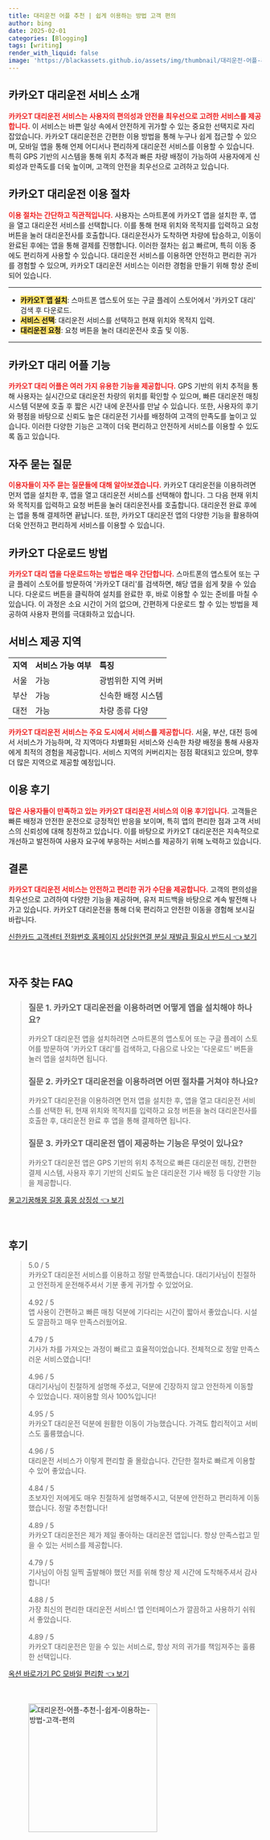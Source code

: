 ```yaml
---
title: 대리운전 어플 추천 | 쉽게 이용하는 방법 고객 편의
author: bing
date: 2025-02-01
categories: [Blogging]
tags: [writing]
render_with_liquid: false
image: 'https://blackassets.github.io/assets/img/thumbnail/대리운전-어플-추천-|-쉽게-이용하는-방법-고객-편의.webp'
---
```



<h2 id='카카오T_대리운전_서비스_소개'>카카오T 대리운전 서비스 소개</h2>

<p><b><span style="color: #ee2323;">카카오T 대리운전 서비스는 사용자의 편의성과 안전을 최우선으로 고려한 서비스를 제공합니다.</span></b> 이 서비스는 바쁜 일상 속에서 안전하게 귀가할 수 있는 중요한 선택지로 자리 잡았습니다. 카카오T 대리운전은 간편한 이용 방법을 통해 누구나 쉽게 접근할 수 있으며, 모바일 앱을 통해 언제 어디서나 편리하게 대리운전 서비스를 이용할 수 있습니다. 특히 GPS 기반의 시스템을 통해 위치 추적과 빠른 차량 배정이 가능하여 사용자에게 신뢰성과 만족도를 더욱 높이며, 고객의 안전을 최우선으로 고려하고 있습니다.</p>

<h2 id='카카오T_대리운전_이용_절차'>카카오T 대리운전 이용 절차</h2>

<p><b><span style="color: #ee2323;">이용 절차는 간단하고 직관적입니다.</span></b> 사용자는 스마트폰에 카카오T 앱을 설치한 후, 앱을 열고 대리운전 서비스를 선택합니다. 이를 통해 현재 위치와 목적지를 입력하고 요청 버튼을 눌러 대리운전사를 호출합니다. 대리운전사가 도착하면 차량에 탑승하고, 이동이 완료된 후에는 앱을 통해 결제를 진행합니다. 이러한 절차는 쉽고 빠르며, 특히 이동 중에도 편리하게 사용할 수 있습니다. 대리운전 서비스를 이용하면 안전하고 편리한 귀가를 경험할 수 있으며, 카카오T 대리운전 서비스는 이러한 경험을 만들기 위해 항상 준비되어 있습니다.</p>

<hr />

<ul>
    <li><b><span style="background-color: #ffe066;">카카오T 앱 설치</span></b>: 스마트폰 앱스토어 또는 구글 플레이 스토어에서 '카카오T 대리' 검색 후 다운로드.</li>
    <li><b><span style="background-color: #ffe066;">서비스 선택</span></b>: 대리운전 서비스를 선택하고 현재 위치와 목적지 입력.</li>
    <li><b><span style="background-color: #ffe066;">대리운전 요청</span></b>: 요청 버튼을 눌러 대리운전사 호출 및 이동.</li>
</ul>

<hr />

<h2 id='카카오T_대리어플_기능'>카카오T 대리 어플 기능</h2>

<p><b><span style="color: #ee2323;">카카오T 대리 어플은 여러 가지 유용한 기능을 제공합니다.</span></b> GPS 기반의 위치 추적을 통해 사용자는 실시간으로 대리운전 차량의 위치를 확인할 수 있으며, 빠른 대리운전 매칭 시스템 덕분에 호출 후 짧은 시간 내에 운전사를 만날 수 있습니다. 또한, 사용자의 후기와 평점을 바탕으로 신뢰도 높은 대리운전 기사를 배정하여 고객의 만족도를 높이고 있습니다. 이러한 다양한 기능은 고객이 더욱 편리하고 안전하게 서비스를 이용할 수 있도록 돕고 있습니다.</p>

<h2 id='자주_묻는_질문'>자주 묻는 질문</h2>

<p><b><span style="color: #ee2323;">이용자들이 자주 묻는 질문들에 대해 알아보겠습니다.</span></b> 카카오T 대리운전을 이용하려면 먼저 앱을 설치한 후, 앱을 열고 대리운전 서비스를 선택해야 합니다. 그 다음 현재 위치와 목적지를 입력하고 요청 버튼을 눌러 대리운전사를 호출합니다. 대리운전 완료 후에는 앱을 통해 결제하면 끝납니다. 또한, 카카오T 대리운전 앱의 다양한 기능을 활용하여 더욱 안전하고 편리하게 서비스를 이용할 수 있습니다.</p>

<h2 id='카카오T_다운로드_방법'>카카오T 다운로드 방법</h2>

<p><b><span style="color: #ee2323;">카카오T 대리 앱을 다운로드하는 방법은 매우 간단합니다.</span></b> 스마트폰의 앱스토어 또는 구글 플레이 스토어를 방문하여 '카카오T 대리'를 검색하면, 해당 앱을 쉽게 찾을 수 있습니다. 다운로드 버튼을 클릭하여 설치를 완료한 후, 바로 이용할 수 있는 준비를 마칠 수 있습니다. 이 과정은 소요 시간이 거의 없으며, 간편하게 다운로드 할 수 있는 방법을 제공하여 사용자 편의를 극대화하고 있습니다.</p>

<h2 id='서비스_제공_지역'>서비스 제공 지역</h2>

<table>
    <tr>
        <td><b>지역</b></td>
        <td><b>서비스 가능 여부</b></td>
        <td><b>특징</b></td>
    </tr>
    <tr>
        <td>서울</td>
        <td>가능</td>
        <td>광범위한 지역 커버</td>
    </tr>
    <tr>
        <td>부산</td>
        <td>가능</td>
        <td>신속한 배정 시스템</td>
    </tr>
    <tr>
        <td>대전</td>
        <td>가능</td>
        <td>차량 종류 다양</td>
    </tr>
</table>

<p><b><span style="color: #ee2323;">카카오T 대리운전 서비스는 주요 도시에서 서비스를 제공합니다.</span></b> 서울, 부산, 대전 등에서 서비스가 가능하며, 각 지역마다 차별화된 서비스와 신속한 차량 배정을 통해 사용자에게 최적의 경험을 제공합니다. 서비스 지역의 커버리지는 점점 확대되고 있으며, 향후 더 많은 지역으로 제공할 예정입니다.</p>

<h2 id='이용_후기'>이용 후기</h2>

<p><b><span style="color: #ee2323;">많은 사용자들이 만족하고 있는 카카오T 대리운전 서비스의 이용 후기입니다.</span></b> 고객들은 빠른 배정과 안전한 운전으로 긍정적인 반응을 보이며, 특히 앱의 편리한 점과 고객 서비스의 신뢰성에 대해 칭찬하고 있습니다. 이를 바탕으로 카카오T 대리운전은 지속적으로 개선하고 발전하여 사용자 요구에 부응하는 서비스를 제공하기 위해 노력하고 있습니다.</p>

<h2 id='결론'>결론</h2>

<p><b><span style="color: #ee2323;">카카오T 대리운전 서비스는 안전하고 편리한 귀가 수단을 제공합니다.</span></b> 고객의 편의성을 최우선으로 고려하여 다양한 기능을 제공하며, 유저 피드백을 바탕으로 계속 발전해 나가고 있습니다. 카카오T 대리운전을 통해 더욱 편리하고 안전한 이동을 경험해 보시길 바랍니다.</p>


<p><a class="click-button" title="신한카드 고객센터 전화번호 홈페이지 상담원연결 분실 재발급 필요시 반드시" href="https://blackassets.github.io/posts/%EC%8B%A0%ED%95%9C%EC%B9%B4%EB%93%9C-%EA%B3%A0%EA%B0%9D%EC%84%BC%ED%84%B0-%EC%A0%84%ED%99%94%EB%B2%88%ED%98%B8-%ED%99%88%ED%8E%98%EC%9D%B4%EC%A7%80-%EC%83%81%EB%8B%B4%EC%9B%90%EC%97%B0%EA%B2%B0-%EB%B6%84%EC%8B%A4-%EC%9E%AC%EB%B0%9C%EA%B8%89-%ED%95%84%EC%9A%94%EC%8B%9C-%EB%B0%98%EB%93%9C%EC%8B%9C/" rel="dofollow">신한카드 고객센터 전화번호 홈페이지 상담원연결 분실 재발급 필요시 반드시 👈 보기</a></p><br>
<h2 id='자주_찾는_FAQ'>자주 찾는 FAQ</h2>
<div itemscope="" itemtype="https://schema.org/FAQPage"> 
<blockquote> 
<div itemscope="" itemprop="mainEntity" itemtype="https://schema.org/Question"> 
<h3 itemprop="name">질문 1. 카카오T 대리운전을 이용하려면 어떻게 앱을 설치해야 하나요?</h3> 
<div itemscope="" itemprop="acceptedAnswer" itemtype="https://schema.org/Answer"> 
<span itemprop="text"> 
<p>카카오T 대리운전 앱을 설치하려면 스마트폰의 앱스토어 또는 구글 플레이 스토어를 방문하여 '카카오T 대리'를 검색하고, 다음으로 나오는 '다운로드' 버튼을 눌러 앱을 설치하면 됩니다.</p> 
</span> 
</div> 
</div> 

<div itemscope="" itemprop="mainEntity" itemtype="https://schema.org/Question"> 
<h3 itemprop="name">질문 2. 카카오T 대리운전을 이용하려면 어떤 절차를 거쳐야 하나요?</h3> 
<div itemscope="" itemprop="acceptedAnswer" itemtype="https://schema.org/Answer"> 
<span itemprop="text"> 
<p>카카오T 대리운전을 이용하려면 먼저 앱을 설치한 후, 앱을 열고 대리운전 서비스를 선택한 뒤, 현재 위치와 목적지를 입력하고 요청 버튼을 눌러 대리운전사를 호출한 후, 대리운전 완료 후 앱을 통해 결제하면 됩니다.</p> 
</span> 
</div> 
</div> 

<div itemscope="" itemprop="mainEntity" itemtype="https://schema.org/Question"> 
<h3 itemprop="name">질문 3. 카카오T 대리운전 앱이 제공하는 기능은 무엇이 있나요?</h3> 
<div itemscope="" itemprop="acceptedAnswer" itemtype="https://schema.org/Answer"> 
<span itemprop="text"> 
<p>카카오T 대리운전 앱은 GPS 기반의 위치 추적으로 빠른 대리운전 매칭, 간편한 결제 시스템, 사용자 후기 기반의 신뢰도 높은 대리운전 기사 배정 등 다양한 기능을 제공합니다.</p> 
</span> 
</div> 
</div> 
</blockquote> 
</div>
<p><a class="click-button" title="물고기꿈해몽 길몽 흉몽 상징성" href="https://blackassets.github.io/posts/%EB%AC%BC%EA%B3%A0%EA%B8%B0%EA%BF%88%ED%95%B4%EB%AA%BD-%EA%B8%B8%EB%AA%BD-%ED%9D%89%EB%AA%BD-%EC%83%81%EC%A7%95%EC%84%B1/" rel="dofollow">물고기꿈해몽 길몽 흉몽 상징성 👈 보기</a></p><br>
<h2 id='후기'>후기</h2>
<div itemscope itemtype="https://schema.org/Product">
  <blockquote>
  <div itemprop="review" itemscope itemtype="https://schema.org/Review">
      <div itemprop="reviewRating" itemscope itemtype="https://schema.org/Rating"> <span itemprop="ratingValue">5.0</span> / <span itemprop="bestRating">5</span> </div>
      <span itemprop="reviewBody">카카오T 대리운전 서비스를 이용하고 정말 만족했습니다. 대리기사님이 친절하고 안전하게 운전해주셔서 기분 좋게 귀가할 수 있었어요.</span>
  </div>
  <br>
  <div itemprop="review" itemscope itemtype="https://schema.org/Review">
      <div itemprop="reviewRating" itemscope itemtype="https://schema.org/Rating"> <span itemprop="ratingValue">4.92</span> / <span itemprop="bestRating">5</span> </div>
      <span itemprop="reviewBody">앱 사용이 간편하고 빠른 매칭 덕분에 기다리는 시간이 짧아서 좋았습니다. 시설도 깔끔하고 매우 만족스러웠어요.</span>
  </div>
  <br>
  <div itemprop="review" itemscope itemtype="https://schema.org/Review">
      <div itemprop="reviewRating" itemscope itemtype="https://schema.org/Rating"> <span itemprop="ratingValue">4.79</span> / <span itemprop="bestRating">5</span> </div>
      <span itemprop="reviewBody">기사가 차를 가져오는 과정이 빠르고 효율적이었습니다. 전체적으로 정말 만족스러운 서비스였습니다!</span>
  </div>
  <br>
  <div itemprop="review" itemscope itemtype="https://schema.org/Review">
      <div itemprop="reviewRating" itemscope itemtype="https://schema.org/Rating"> <span itemprop="ratingValue">4.96</span> / <span itemprop="bestRating">5</span> </div>
      <span itemprop="reviewBody">대리기사님이 친절하게 설명해 주셨고, 덕분에 긴장하지 않고 안전하게 이동할 수 있었습니다. 재이용할 의사 100%입니다!</span>
  </div>
  <br>
  <div itemprop="review" itemscope itemtype="https://schema.org/Review">
      <div itemprop="reviewRating" itemscope itemtype="https://schema.org/Rating"> <span itemprop="ratingValue">4.95</span> / <span itemprop="bestRating">5</span> </div>
      <span itemprop="reviewBody">카카오T 대리운전 덕분에 원활한 이동이 가능했습니다. 가격도 합리적이고 서비스도 훌륭했습니다.</span>
  </div>
  <br>
  <div itemprop="review" itemscope itemtype="https://schema.org/Review">
      <div itemprop="reviewRating" itemscope itemtype="https://schema.org/Rating"> <span itemprop="ratingValue">4.96</span> / <span itemprop="bestRating">5</span> </div>
      <span itemprop="reviewBody">대리운전 서비스가 이렇게 편리할 줄 몰랐습니다. 간단한 절차로 빠르게 이용할 수 있어 좋았습니다.</span>
  </div>
  <br>
  <div itemprop="review" itemscope itemtype="https://schema.org/Review">
      <div itemprop="reviewRating" itemscope itemtype="https://schema.org/Rating"> <span itemprop="ratingValue">4.84</span> / <span itemprop="bestRating">5</span> </div>
      <span itemprop="reviewBody">초보자인 저에게도 매우 친절하게 설명해주시고, 덕분에 안전하고 편리하게 이동했습니다. 정말 추천합니다!</span>
  </div>
  <br>
  <div itemprop="review" itemscope itemtype="https://schema.org/Review">
      <div itemprop="reviewRating" itemscope itemtype="https://schema.org/Rating"> <span itemprop="ratingValue">4.89</span> / <span itemprop="bestRating">5</span> </div>
      <span itemprop="reviewBody">카카오T 대리운전은 제가 제일 좋아하는 대리운전 앱입니다. 항상 만족스럽고 믿을 수 있는 서비스를 제공합니다.</span>
  </div>
  <br>
  <div itemprop="review" itemscope itemtype="https://schema.org/Review">
      <div itemprop="reviewRating" itemscope itemtype="https://schema.org/Rating"> <span itemprop="ratingValue">4.79</span> / <span itemprop="bestRating">5</span> </div>
      <span itemprop="reviewBody">기사님이 아침 일찍 출발해야 했던 저를 위해 항상 제 시간에 도착해주셔서 감사합니다!</span>
  </div>
  <br>
  <div itemprop="review" itemscope itemtype="https://schema.org/Review">
      <div itemprop="reviewRating" itemscope itemtype="https://schema.org/Rating"> <span itemprop="ratingValue">4.88</span> / <span itemprop="bestRating">5</span> </div>
      <span itemprop="reviewBody">가장 최신의 편리한 대리운전 서비스! 앱 인터페이스가 깔끔하고 사용하기 쉬워서 좋았습니다.</span>
  </div>
  <br>
  <div itemprop="review" itemscope itemtype="https://schema.org/Review">
      <div itemprop="reviewRating" itemscope itemtype="https://schema.org/Rating"> <span itemprop="ratingValue">4.89</span> / <span itemprop="bestRating">5</span> </div>
      <span itemprop="reviewBody">카카오T 대리운전은 믿을 수 있는 서비스로, 항상 저의 귀가를 책임져주는 훌륭한 선택입니다.</span>
  </div>
  </blockquote>
</div>
<p><a class="click-button" title="옥션 바로가기 PC 모바일 편리함" href="https://blackassets.github.io/posts/%EC%98%A5%EC%85%98-%EB%B0%94%EB%A1%9C%EA%B0%80%EA%B8%B0-PC-%EB%AA%A8%EB%B0%94%EC%9D%BC-%ED%8E%B8%EB%A6%AC%ED%95%A8/" rel="dofollow">옥션 바로가기 PC 모바일 편리함 👈 보기</a></p><br>
<figure class="image"><img src="https://blackassets.github.io/assets/img/thumbnail/대리운전-어플-추천-|-쉽게-이용하는-방법-고객-편의.webp" alt="대리운전-어플-추천-|-쉽게-이용하는-방법-고객-편의" width="256" height="256"></figure>